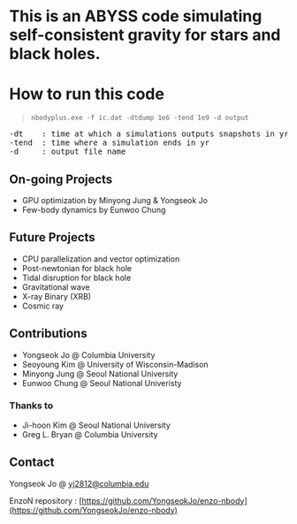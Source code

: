 # This is an ABYSS code simulating self-consistent gravity for stars and black holes.
# How to run this code

> `nbodyplus.exe -f ic.dat -dtdump 1e6 -tend 1e9 -d output`  
<pre>
-dt    : time at which a simulations outputs snapshots in yr  
-tend  : time where a simulation ends in yr  
-d     : output file name  
</pre>


## On-going Projects
- GPU optimization by Minyong Jung & Yongseok Jo
- Few-body dynamics by Eunwoo Chung

## Future Projects
- CPU parallelization and vector optimization
- Post-newtonian for black hole
- Tidal disruption for black hole
- Gravitational wave
- X-ray Binary (XRB)
- Cosmic ray
  

## Contributions ###
* Yongseok Jo     @ Columbia University
* Seoyoung Kim    @ University of Wisconsin-Madison
* Minyong Jung    @ Seoul National University
* Eunwoo Chung    @ Seoul National Univeristy

### Thanks to
* Ji-hoon Kim    @ Seoul National University
* Greg L. Bryan  @ Columbia University

## Contact

Yongseok Jo @ [yj2812@columbia.edu](mailto:yj2812@columbia.edu)

EnzoN repository : [https://github.com/YongseokJo/enzo-nbody](https://github.com/YongseokJo/enzo-nbody)
